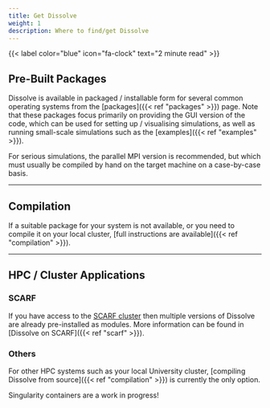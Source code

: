 ```yaml
---
title: Get Dissolve
weight: 1
description: Where to find/get Dissolve
---
```

{{< label color="blue" icon="fa-clock" text="2 minute read" >}}

## Pre-Built Packages

Dissolve is available in packaged / installable form for several common operating systems from the [packages]({{< ref "packages" >}}) page.  Note that these packages focus primarily on providing the GUI version of the code, which can be used for setting up / visualising simulations, as well as running small-scale simulations such as the [examples]({{< ref "examples" >}}).

For serious simulations, the parallel MPI version is recommended, but which must usually be compiled by hand on the target machine on a case-by-case basis.

* * *

## Compilation

If a suitable package for your system is not available, or you need to compile it on your local cluster, [full instructions are available]({{< ref "compilation" >}}).

* * *

## HPC / Cluster Applications

### SCARF

If you have access to the [SCARF cluster](https://www.scarf.rl.ac.uk/) then multiple versions of Dissolve are already pre-installed as modules. More information can be found in [Dissolve on SCARF]({{< ref "scarf" >}}).

### Others

For other HPC systems such as your local University cluster, [compiling Dissolve from source]({{< ref "compilation" >}}) is currently the only option.

Singularity containers are a work in progress!
